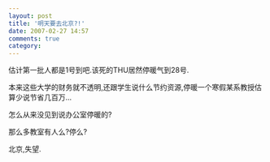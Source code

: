 ```yaml
---
layout: post
title: '明天要去北京?!'
date: 2007-02-27 14:57
comments: true
category: 
---
```

    

估计第一批人都是1号到吧.该死的THU居然停暖气到28号.

本来这些大学的财务就不透明,还跟学生说什么节约资源,停暖一个寒假某系教授估算少说节省几百万...

怎么从来没见到说办公室停暖的?

那么多教室有人么?停么?

北京,失望.
